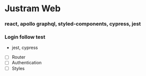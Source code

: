 # Justram Web

### react, apollo graphql, styled-components, cypress, jest

### Login follow test

- jest, cypress

- [ ] Router
- [ ] Authentication
- [ ] Styles

